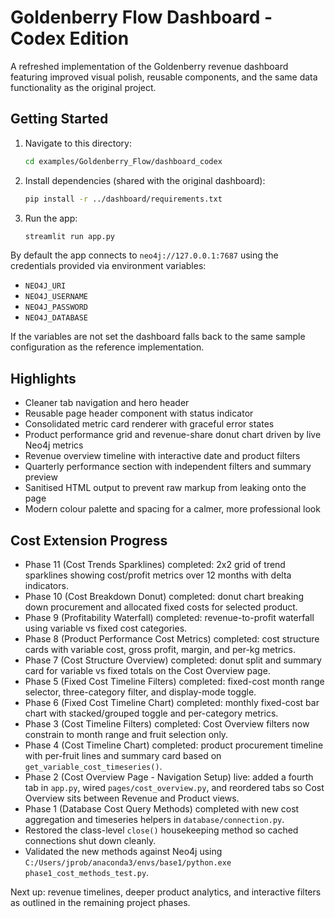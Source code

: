 # Goldenberry Flow Dashboard - Codex Edition

A refreshed implementation of the Goldenberry revenue dashboard featuring
improved visual polish, reusable components, and the same data
functionality as the original project.

## Getting Started

1. Navigate to this directory:
   ```bash
   cd examples/Goldenberry_Flow/dashboard_codex
   ```
2. Install dependencies (shared with the original dashboard):
   ```bash
   pip install -r ../dashboard/requirements.txt
   ```
3. Run the app:
   ```bash
   streamlit run app.py
   ```

By default the app connects to `neo4j://127.0.0.1:7687` using the
credentials provided via environment variables:

- `NEO4J_URI`
- `NEO4J_USERNAME`
- `NEO4J_PASSWORD`
- `NEO4J_DATABASE`

If the variables are not set the dashboard falls back to the same sample
configuration as the reference implementation.

## Highlights

- Cleaner tab navigation and hero header
- Reusable page header component with status indicator
- Consolidated metric card renderer with graceful error states
- Product performance grid and revenue-share donut chart driven by live Neo4j metrics
- Revenue overview timeline with interactive date and product filters
- Quarterly performance section with independent filters and summary preview
- Sanitised HTML output to prevent raw markup from leaking onto the page
- Modern colour palette and spacing for a calmer, more professional look

## Cost Extension Progress

- Phase 11 (Cost Trends Sparklines) completed: 2x2 grid of trend sparklines showing cost/profit metrics over 12 months with delta indicators.
- Phase 10 (Cost Breakdown Donut) completed: donut chart breaking down procurement and allocated fixed costs for selected product.
- Phase 9 (Profitability Waterfall) completed: revenue-to-profit waterfall using variable vs fixed cost categories.
- Phase 8 (Product Performance Cost Metrics) completed: cost structure cards with variable cost, gross profit, margin, and per-kg metrics.
- Phase 7 (Cost Structure Overview) completed: donut split and summary card for variable vs fixed totals on the Cost Overview page.
- Phase 5 (Fixed Cost Timeline Filters) completed: fixed-cost month range selector, three-category filter, and display-mode toggle.
- Phase 6 (Fixed Cost Timeline Chart) completed: monthly fixed-cost bar chart with stacked/grouped toggle and per-category metrics.
- Phase 3 (Cost Timeline Filters) completed: Cost Overview filters now constrain to month range and fruit selection only.
- Phase 4 (Cost Timeline Chart) completed: product procurement timeline with per-fruit lines and summary card based on `get_variable_cost_timeseries()`.
- Phase 2 (Cost Overview Page - Navigation Setup) live: added a fourth tab in `app.py`, wired `pages/cost_overview.py`, and reordered tabs so Cost Overview sits between Revenue and Product views.
- Phase 1 (Database Cost Query Methods) completed with new cost aggregation and timeseries helpers in `database/connection.py`.
- Restored the class-level `close()` housekeeping method so cached connections shut down cleanly.
- Validated the new methods against Neo4j using `C:/Users/jprob/anaconda3/envs/base1/python.exe phase1_cost_methods_test.py`.

Next up: revenue timelines, deeper product analytics, and interactive
filters as outlined in the remaining project phases.


